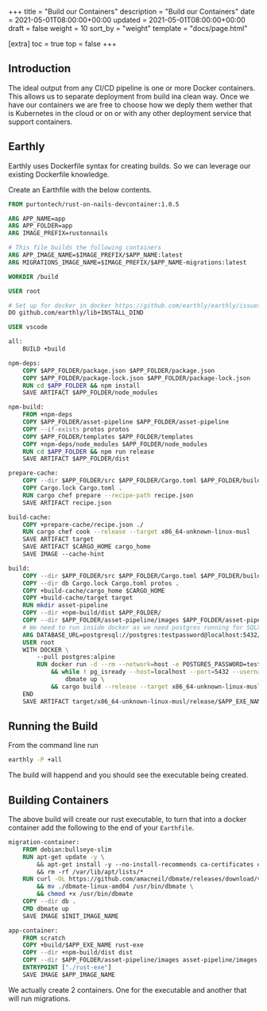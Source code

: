 +++
title = "Build our Containers"
description = "Build our Containers"
date = 2021-05-01T08:00:00+00:00
updated = 2021-05-01T08:00:00+00:00
draft = false
weight = 10
sort_by = "weight"
template = "docs/page.html"

[extra]
toc = true
top = false
+++

## Introduction

The ideal output from any CI/CD pipeline is one or more Docker containers. This allows us to separate deployment from build ina clean way. Once we have our containers we are free to choose how we deply them wether that is Kubernetes in the cloud or on or with any other deployment service that support containers.

## Earthly

Earthly uses Dockerfile syntax for creating builds. So we can leverage our existing Dockerfile knowledge. 

Create an Earthfile with the below contents.

```Dockerfile
FROM purtontech/rust-on-nails-devcontainer:1.0.5

ARG APP_NAME=app
ARG APP_FOLDER=app
ARG IMAGE_PREFIX=rustonnails

# This file builds the following containers
ARG APP_IMAGE_NAME=$IMAGE_PREFIX/$APP_NAME:latest
ARG MIGRATIONS_IMAGE_NAME=$IMAGE_PREFIX/$APP_NAME-migrations:latest

WORKDIR /build

USER root

# Set up for docker in docker https://github.com/earthly/earthly/issues/1225
DO github.com/earthly/lib+INSTALL_DIND

USER vscode

all:
    BUILD +build

npm-deps:
    COPY $APP_FOLDER/package.json $APP_FOLDER/package.json
    COPY $APP_FOLDER/package-lock.json $APP_FOLDER/package-lock.json
    RUN cd $APP_FOLDER && npm install
    SAVE ARTIFACT $APP_FOLDER/node_modules

npm-build:
    FROM +npm-deps
    COPY $APP_FOLDER/asset-pipeline $APP_FOLDER/asset-pipeline
    COPY --if-exists protos protos
    COPY $APP_FOLDER/templates $APP_FOLDER/templates
    COPY +npm-deps/node_modules $APP_FOLDER/node_modules
    RUN cd $APP_FOLDER && npm run release
    SAVE ARTIFACT $APP_FOLDER/dist

prepare-cache:
    COPY --dir $APP_FOLDER/src $APP_FOLDER/Cargo.toml $APP_FOLDER/build.rs $APP_FOLDER/asset-pipeline $APP_FOLDER
    COPY Cargo.lock Cargo.toml .
    RUN cargo chef prepare --recipe-path recipe.json
    SAVE ARTIFACT recipe.json

build-cache:
    COPY +prepare-cache/recipe.json ./
    RUN cargo chef cook --release --target x86_64-unknown-linux-musl 
    SAVE ARTIFACT target
    SAVE ARTIFACT $CARGO_HOME cargo_home
    SAVE IMAGE --cache-hint

build:
    COPY --dir $APP_FOLDER/src $APP_FOLDER/Cargo.toml $APP_FOLDER/build.rs $APP_FOLDER/templates $APP_FOLDER/queries $APP_FOLDER/asset-pipeline $APP_FOLDER
    COPY --dir db Cargo.lock Cargo.toml protos .
    COPY +build-cache/cargo_home $CARGO_HOME
    COPY +build-cache/target target
    RUN mkdir asset-pipeline
    COPY --dir +npm-build/dist $APP_FOLDER/
    COPY --dir $APP_FOLDER/asset-pipeline/images $APP_FOLDER/asset-pipeline
    # We need to run inside docker as we need postgres running for SQLX
    ARG DATABASE_URL=postgresql://postgres:testpassword@localhost:5432/postgres?sslmode=disable
    USER root
    WITH DOCKER \
        --pull postgres:alpine
        RUN docker run -d --rm --network=host -e POSTGRES_PASSWORD=testpassword postgres:alpine \
            && while ! pg_isready --host=localhost --port=5432 --username=postgres; do sleep 1; done ;\
                dbmate up \
            && cargo build --release --target x86_64-unknown-linux-musl
    END
    SAVE ARTIFACT target/x86_64-unknown-linux-musl/release/$APP_EXE_NAME AS LOCAL ./tmp/$APP_EXE_NAME
```

## Running the Build

From the command line run

```sh
earthly -P +all
```

The build will happend and you should see the executable being created.

## Building Containers

The above build will create our rust executable, to turn that into a docker container add the following to the end of your `Earthfile`.

```Dockerfile
migration-container:
    FROM debian:bullseye-slim
    RUN apt-get update -y \  
        && apt-get install -y --no-install-recommends ca-certificates curl libpq-dev \
        && rm -rf /var/lib/apt/lists/*
    RUN curl -OL https://github.com/amacneil/dbmate/releases/download/v$DBMATE_VERSION/dbmate-linux-amd64 \
        && mv ./dbmate-linux-amd64 /usr/bin/dbmate \
        && chmod +x /usr/bin/dbmate
    COPY --dir db .
    CMD dbmate up
    SAVE IMAGE $INIT_IMAGE_NAME

app-container:
    FROM scratch
    COPY +build/$APP_EXE_NAME rust-exe
    COPY --dir +npm-build/dist dist
    COPY --dir $APP_FOLDER/asset-pipeline/images asset-pipeline/images
    ENTRYPOINT ["./rust-exe"]
    SAVE IMAGE $APP_IMAGE_NAME
```

We actually create 2 containers. One for the executable and another that will run migrations.